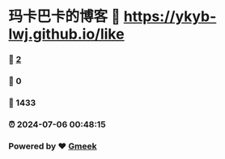 # 玛卡巴卡的博客 :link: https://ykyb-lwj.github.io/like 
### :page_facing_up: [2](https://ykyb-lwj.github.io/like/tag.html) 
### :speech_balloon: 0 
### :hibiscus: 1433 
### :alarm_clock: 2024-07-06 00:48:15 
### Powered by :heart: [Gmeek](https://github.com/Meekdai/Gmeek)
